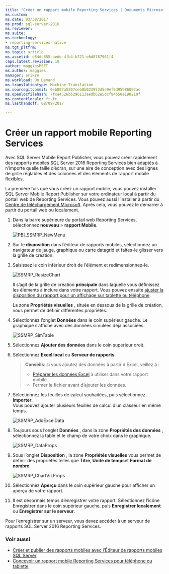 ```yaml
---
title: "Créer un rapport mobile Reporting Services | Documents Microsoft"
ms.custom: 
ms.date: 03/30/2017
ms.prod: sql-server-2016
ms.reviewer: 
ms.suite: 
ms.technology:
- reporting-services-native
ms.tgt_pltfrm: 
ms.topic: article
ms.assetid: e84dc855-aede-4fb4-b721-e6d8787961f4
caps.latest.revision: 10
author: maggiesMSFT
ms.author: maggies
manager: erikre
ms.workload: On Demand
ms.translationtype: Machine Translation
ms.sourcegitcommit: 0eb007a5207ceb0b023952d5d9ef6d95986092ac
ms.openlocfilehash: 7fce4526bb296113aedb62e5dcf94b50e198210f
ms.contentlocale: fr-fr
ms.lasthandoff: 08/09/2017

---
```

# <a name="create-a-reporting-services-mobile-report"></a>Créer un rapport mobile Reporting Services
Avec SQL Server Mobile Report Publisher, vous pouvez créer rapidement des rapports mobiles SQL Server 2016 Reporting Services bien adaptés à n’importe quelle taille d’écran, sur une aire de conception avec des lignes de grille réglables et des colonnes et des éléments de rapport mobile flexibles.  
  
La première fois que vous créez un rapport mobile, vous pouvez installer SQL Server Mobile Report Publisher sur votre ordinateur local à partir du portail web de Reporting Services. Vous pouvez aussi l’installer à partir du [Centre de téléchargement Microsoft](http://go.microsoft.com/fwlink/?LinkID=733527). Après cela, vous pouvez le démarrer à partir du portail web ou localement.   
    
1. Dans la barre supérieure du portail web Reporting Services, sélectionnez **nouveau** > **rapport Mobile**.  
  
   ![PBI_SSMRP_NewMenu](../../reporting-services/mobile-reports/media/pbi-ssmrp-newmenu.png)  
     
2. Sur le **disposition** dans l’éditeur de rapports mobiles, sélectionnez un navigateur de jauge, graphique ou carte datagrid et faites-le glisser vers la grille de création.  
  
3. Saisissez le coin inférieur droit de l’élément et redimensionnez-le.  
  
   ![SSMRP_ResizeChart](../../reporting-services/mobile-reports/media/ssmrp-resizechart.png)  
  
   Il s’agit de la grille de création **principale** dans laquelle vous définissez les éléments à inclure dans votre rapport. Vous pouvez ensuite [ajuster la disposition du rapport pour un affichage sur tablette ou téléphone](../../reporting-services/mobile-reports/lay-out-a-reporting-services-mobile-report-for-phone-or-tablet.md).     
     
   La zone **Propriétés visuelles** , située en dessous de la grille de création, vous permet de définir différentes propriétés.  
     
4. Sélectionnez l’onglet **Données** dans le coin supérieur gauche. Le graphique s’affiche avec des données simulées déjà associées.   
  
   ![SSMRP_SimTable](../../reporting-services/mobile-reports/media/ssmrp-simtable.png)  
  
5. Sélectionnez **Ajouter des données** dans le coin supérieur droit.  
  
6. Sélectionnez **Excel local** ou **Serveur de rapports**.  
  
   >**Conseils**: si vous ajoutez des données à partir d’Excel, veillez à :  
    >* [Préparer les données Excel](../../reporting-services/mobile-reports/prepare-excel-data-for-reporting-services-mobile-reports.md) à utiliser dans votre rapport mobile.  
    >* Fermer le fichier avant d’ajouter les données.  
7. Sélectionnez les feuilles de calcul souhaitées, puis sélectionnez **Importer**.   
   Vous pouvez ajouter plusieurs feuilles de calcul d’un classeur en même temps.  
    
     ![SSMRP_AddExcelData](../../reporting-services/mobile-reports/media/ssmrp-addexceldata.png)  
  
8. Toujours sous l’onglet **Données** , dans la zone **Propriétés des données** , sélectionnez la table et le champ de votre choix dans le graphique.  
  
   ![SSMRP_DataProps](../../reporting-services/mobile-reports/media/ssmrp-dataprops.png)  
  
9. Sous l’onglet **Disposition** , la zone **Propriétés visuelles** vous permet de définir des propriétés telles que **Titre**, **Unité de temps**et **Format de nombre**.  
  
   ![SSMRP_ChartVizProps](../../reporting-services/mobile-reports/media/ssmrp-chartvizprops.png)  
    
10. Sélectionnez **Aperçu** dans le coin supérieur gauche pour afficher un aperçu de votre rapport.  
  
11. Il est désormais temps d’enregistrer votre rapport. Sélectionnez l’icône Enregistrer dans le coin supérieur gauche, puis **Enregistrer localement** ou **Enregistrer sur le serveur**.  
  
   Pour l’enregistrer sur un serveur, vous devez accéder à un serveur de rapports SQL Server 2016 Reporting Services.  
     
   ### <a name="see-also"></a>Voir aussi  
     
-   [Créer et publier des rapports mobiles avec l’Éditeur de rapports mobiles SQL Server](../../reporting-services/mobile-reports/create-mobile-reports-with-sql-server-mobile-report-publisher.md)  
-   [Concevoir un rapport mobile Reporting Services pour téléphone ou tablette](../../reporting-services/mobile-reports/lay-out-a-reporting-services-mobile-report-for-phone-or-tablet.md)  
  
   

